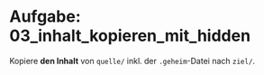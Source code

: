 # Aufgabe: 03_inhalt_kopieren_mit_hidden

Kopiere **den Inhalt** von `quelle/` inkl. der `.geheim`-Datei nach `ziel/`.
